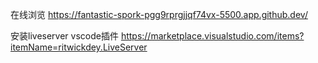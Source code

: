 
在线浏览
https://fantastic-spork-pgg9rprgjjqf74vx-5500.app.github.dev/

安装liveserver vscode插件
https://marketplace.visualstudio.com/items?itemName=ritwickdey.LiveServer
